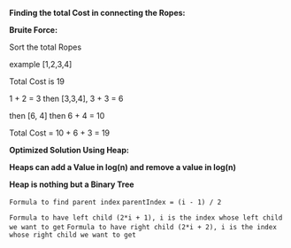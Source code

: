 **Finding the total Cost in connecting the Ropes:**


**Bruite Force:**

Sort the total Ropes

example [1,2,3,4]

Total Cost is 19

1 + 2 = 3
then [3,3,4], 3 + 3 = 6

then [6, 4] then 6 + 4 = 10

Total Cost = 10 + 6 + 3 = 19

**Optimized Solution Using Heap:**

**Heaps can add a Value in log(n) and remove a value in log(n)**

**Heap is nothing but a Binary Tree**


`Formula to find parent index`
`parentIndex = (i - 1) / 2`

`Formula to have left child (2*i + 1), i is the index whose left child we want to get`
`Formula to have right child (2*i + 2), i is the index whose right child we want to get`






